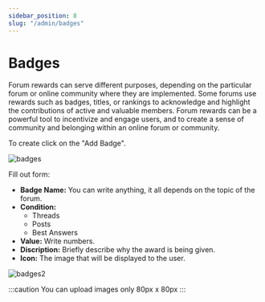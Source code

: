 ```yaml
---
sidebar_position: 8
slug: "/admin/badges"
---
```


# Badges

Forum rewards can serve different purposes, depending on the particular forum or online community where they are implemented.
Some forums use rewards such as badges, titles, or rankings to acknowledge and highlight the contributions of active and valuable members.
Forum rewards can be a powerful tool to incentivize and engage users, and to create a sense of community and belonging within an online forum or community.

To create click on the "Add Badge".

![badges](/img/badges.png)

Fill out form:

- **Badge Name:** You can write anything, it all depends on the topic of the forum.
- **Condition:**
  - Threads
  - Posts
  - Best Answers
- **Value:** Write numbers.
- **Discription:** Briefly describe why the award is being given.
- **Icon:** The image that will be displayed to the user.

![badges2](/img/badges2.png)

:::caution
You can upload images only 80px x 80px
:::
